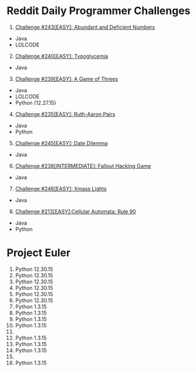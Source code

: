 # Reddit Daily Programmer Challenges
1. <a href="https://www.reddit.com/r/dailyprogrammer/comments/3uuhdk/20151130_challenge_243_easy_abundant_and/">Challenge #243[EASY]: Abundant and Deficient Numbers</a>
  * Java  
  * LOLCODE
2. <a href="https://www.reddit.com/r/dailyprogrammer/comments/3s4nyq/20151109_challenge_240_easy_typoglycemia/">Challenge #240[EASY]: Typoglycemia</a>
  * Java
3. <a href="https://www.reddit.com/r/dailyprogrammer/comments/3r7wxz/20151102_challenge_239_easy_a_game_of_threes/">Challenge #239[EASY]: A Game of Threes</a>
  * Java
  * LOLCODE
  * Python (12.27.15)
4. <a href="https://www.reddit.com/r/dailyprogrammer/comments/3nkanm/20151005_challenge_235_easy_ruthaaron_pairs/">Challenge #235[EASY]: Ruth-Aaron Pairs</a>
  * Java
  * Python
5. <a href="https://www.reddit.com/r/dailyprogrammer/comments/3wshp7/20151214_challenge_245_easy_date_dilemma/">Challenge #245[EASY]: Date Dilemma</a>
  * Java
6. <a href="https://www.reddit.com/r/dailyprogrammer/comments/3qjnil/20151028_challenge_238_intermediate_fallout/">Challenge #238[INTERMEDIATE]: Fallout Hacking Game</a>
  * Java
7. <a href="https://www.reddit.com/r/dailyprogrammer/comments/3xpgj8/20151221_challenge_246_easy_xmass_lights/">Challenge #246[EASY]: Xmass Lights</a>
  * Java
8. <a href="https://www.reddit.com/r/dailyprogrammer/comments/3jz8tt/20150907_challenge_213_easy_cellular_automata/">Challenge #213[EASY]:Cellular Automata: Rule 90</a>
  * Java
  * Python

# Project Euler
1. Python 12.30.15
2. Python 12.30.15
3. Python 12.30.15
4. Python 12.30.15
5. Python 12.30.15
6. Python 12.30.15
7. Python 1.3.15
8. Python 1.3.15
9. Python 1.3.15
10. Python 1.3.15
11.
12. Python 1.3.15
13. Python 1.3.15
14. Python 1.3.15
15. 
16. Python 1.3.15